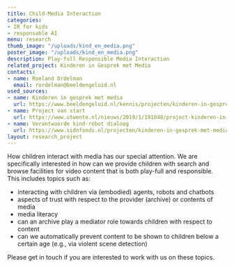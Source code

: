 ```yaml
---
title: Child-Media Interaction
categories:
- IR for kids
- responsable AI
menu: research
thumb_image: "/uploads/kind_en_media.png"
poster_image: "/uploads/kind_en_media.png"
description: Play-full Responsible Media Interaction
related_project: Kinderen in Gesprek met Media
contacts:
- name: Roeland Ordelman
  email: rordelman@beeldengeluid.nl
used_sources:
- name: Kinderen in gesprek met media
  url: https://www.beeldengeluid.nl/kennis/projecten/kinderen-in-gesprek-met-media
- name: Project van start
  url: https://www.utwente.nl/nieuws/2019/1/191048/project-kinderen-in-gesprek-met-media-van-start
- name: Verantwoorde kind-robot dialoog
  url: https://www.sidnfonds.nl/projecten/kinderen-in-gesprek-met-media-een-verantwoorde-kind-robot-dialoog
layout: research_project
---
```


How children interact with media has our special attention. We are specifically interested in how can we provide children with search and browse facilities for video content that is both play-full and responsible. This includes topics such as: 

* interacting with children via (embodied) agents, robots and chatbots
* aspects of trust with respect to the provider (archive) or contents of media
* media literacy
* can an archive play a mediator role towards children with respect to content
* can we automatically prevent content to be shown to children below a certain age (e.g., via violent scene detection)

Please get in touch if you are interested to work with us on these topics. 